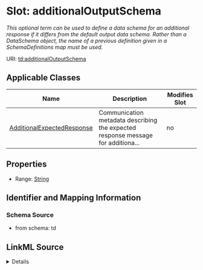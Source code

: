 

# Slot: additionalOutputSchema


_This optional term can be used to define a data schema for an additional response if it differs from the default output data schema. Rather than a DataSchema object, the name of a previous definition given in a SchemaDefinitions map must be used._



URI: [td:additionalOutputSchema](https://www.w3.org/2019/wot/td#additionalOutputSchema)



<!-- no inheritance hierarchy -->





## Applicable Classes

| Name | Description | Modifies Slot |
| --- | --- | --- |
| [AdditionalExpectedResponse](AdditionalExpectedResponse.md) | Communication metadata describing the expected response message for additiona... |  no  |







## Properties

* Range: [String](String.md)





## Identifier and Mapping Information







### Schema Source


* from schema: td




## LinkML Source

<details>
```yaml
name: additionalOutputSchema
description: This optional term can be used to define a data schema for an additional
  response if it differs from the default output data schema. Rather than a DataSchema
  object, the name of a previous definition given in a SchemaDefinitions map must
  be used.
from_schema: td
rank: 1000
alias: additionalOutputSchema
owner: AdditionalExpectedResponse
domain_of:
- AdditionalExpectedResponse
range: string

```
</details>